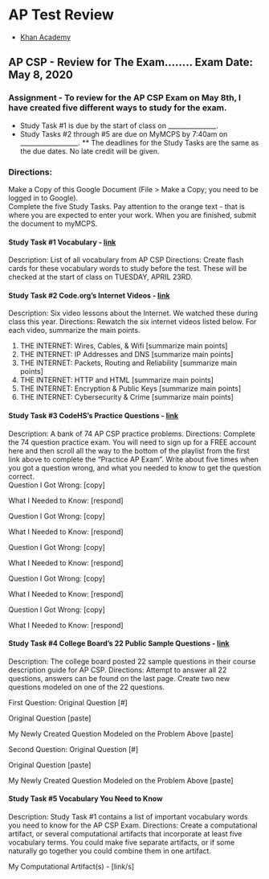 # AP Test Review


* [Khan Academy](https://www.khanacademy.org/computing/ap-computer-science-principles/ap-csp-exam-preparation)

## AP CSP - Review for The Exam........ Exam Date: May 8, 2020

### Assignment - To review for the AP CSP Exam on May 8th, I have created five different ways to study for the exam.  

* Study Task #1 is due by the start of class on _______________.
* Study Tasks #2 through #5 are due on MyMCPS by 7:40am on __________________.
** The deadlines for the Study Tasks are the same as the due dates. No late credit will be given.

### Directions:
Make a Copy of this Google Document (File > Make a Copy; you need to be logged in to Google).  
Complete the five Study Tasks.  Pay attention to the orange text - that is where you are expected to enter your work.
When you are finished, submit the document to myMCPS.

#### Study Task #1 Vocabulary - [link](https://docs.google.com/document/d/1Vy_azD3HsTrTE4ClkYEcX85ECpxk-tzByXV0Yh69d_w/edit?usp=sharing)
Description: List of all vocabulary from AP CSP
Directions: Create flash cards for these vocabulary words to study before the test. These will be checked at the start of class on TUESDAY, APRIL 23RD.

#### Study Task #2 Code.org’s Internet Videos - [link](https://code.org/educate/resources/videos)
Description: Six video lessons about the Internet.  We watched these during class this year.
Directions:  Rewatch the six internet videos listed below.  For each video, summarize the main points. 
1. THE INTERNET: Wires, Cables, & Wifi \[summarize main points\]
2. THE INTERNET: IP Addresses and DNS  \[summarize main points\]
3. THE INTERNET: Packets, Routing and Reliability  \[summarize main points\]
4. THE INTERNET: HTTP and HTML  \[summarize main points\]
5. THE INTERNET: Encryption & Public Keys  \[summarize main points\]
6. THE INTERNET: Cybersecurity & Crime  \[summarize main points\]

#### Study Task #3 CodeHS’s Practice Questions - [link](http://codehs.com/apcsp_review)
Description: A bank of 74 AP CSP practice problems.
Directions:  Complete the 74 question practice exam. You will need to sign up for a FREE account here and then scroll all the way to the bottom of the playlist from the first link above to complete the “Practice AP Exam”. Write about five times when you got a question wrong, and what you needed to know to get the question correct.  
Question I Got Wrong: \[copy\]

What I Needed to Know: \[respond\]


Question I Got Wrong: \[copy\]

What I Needed to Know: \[respond\]


Question I Got Wrong: \[copy\]

What I Needed to Know: \[respond\]


Question I Got Wrong: \[copy\]

What I Needed to Know: \[respond\]


Question I Got Wrong: \[copy\]

What I Needed to Know: \[respond\]



#### Study Task #4 College Board’s 22 Public Sample Questions - [link](https://drive.google.com/file/d/1kiqEhMfDjX_mExjRGSLWS9ijcOJGHeYo/view?usp=sharing)
Description: The college board posted 22 sample questions in their course description guide for AP CSP.
Directions:  Attempt to answer all 22 questions, answers can be found on the last page.  Create two new questions modeled on one of the 22 questions. 

First Question:
Original Question \[#\]

Original Question \[paste\]

My Newly Created Question Modeled on the Problem Above \[paste\]

Second Question:
Original Question \[#\]

Original Question \[paste\]

My Newly Created Question Modeled on the Problem Above \[paste\]



#### Study Task #5 Vocabulary You Need to Know
Description: Study Task #1 contains a list of important vocabulary words you need to know for the AP CSP Exam.
Directions: Create a computational artifact, or several computational artifacts that incorporate at least five vocabulary terms.  You could make five separate artifacts, or if some naturally go together you could combine them in one artifact.

My Computational Artifact(s) - \[link/s\]

